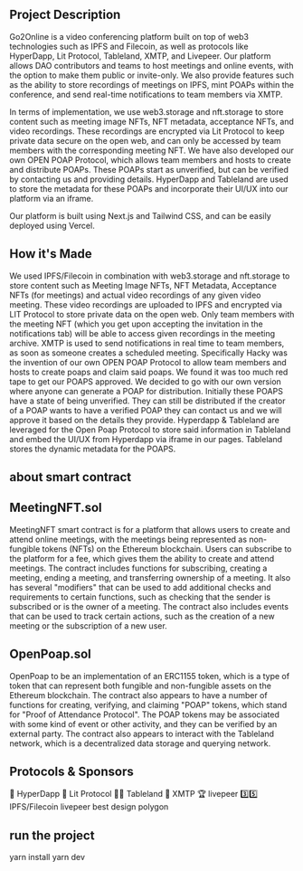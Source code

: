 ## Project Description 
Go2Online is a video conferencing platform built on top of web3 technologies such as IPFS and Filecoin, as well as protocols like HyperDapp, Lit Protocol, Tableland, XMTP, and Livepeer. Our platform allows DAO contributors and teams to host meetings and online events, with the option to make them public or invite-only. We also provide features such as the ability to store recordings of meetings on IPFS, mint POAPs within the conference, and send real-time notifications to team members via XMTP.

In terms of implementation, we use web3.storage and nft.storage to store content such as meeting image NFTs, NFT metadata, acceptance NFTs, and video recordings. These recordings are encrypted via Lit Protocol to keep private data secure on the open web, and can only be accessed by team members with the corresponding meeting NFT. We have also developed our own OPEN POAP Protocol, which allows team members and hosts to create and distribute POAPs. These POAPs start as unverified, but can be verified by contacting us and providing details. HyperDapp and Tableland are used to store the metadata for these POAPs and incorporate their UI/UX into our platform via an iframe.

Our platform is built using Next.js and Tailwind CSS, and can be easily deployed using Vercel.

## How it's Made
We used IPFS/Filecoin in combination with web3.storage and nft.storage to store content such as Meeting Image NFTs, NFT Metadata, Acceptance NFTs (for meetings) and actual video recordings of any given video meeting. These video recordings are uploaded to IPFS and encrypted via LIT Protocol to store private data on the open web. Only team members with the meeting NFT (which you get upon accepting the invitation in the notifications tab) will be able to access given recordings in the meeting archive. XMTP is used to send notifications in real time to team members, as soon as someone creates a scheduled meeting. Specifically Hacky was the invention of our own OPEN POAP Protocol to allow team members and hosts to create poaps and claim said poaps. We found it was too much red tape to get our POAPS approved. We decided to go with our own version where anyone can generate a POAP for distribution. Initially these POAPS have a state of being unverified. They can still be distributed if the creator of a POAP wants to have a verified POAP they can contact us and we will approve it based on the details they provide. Hyperdapp & Tableland are leveraged for the Open Poap Protocol to store said information in Tableland and embed the UI/UX from Hyperdapp via iframe in our pages. Tableland stores the dynamic metadata for the POAPS.

## about smart contract 

## MeetingNFT.sol 
 MeetingNFT smart contract is for a platform that allows users to create and attend online meetings, with the meetings being represented as non-fungible tokens (NFTs) on the Ethereum blockchain. Users can subscribe to the platform for a fee, which gives them the ability to create and attend meetings. The contract includes functions for subscribing, creating a meeting, ending a meeting, and transferring ownership of a meeting. It also has several "modifiers" that can be used to add additional checks and requirements to certain functions, such as checking that the sender is subscribed or is the owner of a meeting. The contract also includes events that can be used to track certain actions, such as the creation of a new meeting or the subscription of a new user.
##  OpenPoap.sol
 OpenPoap to be an implementation of an ERC1155 token, which is a type of token that can represent both fungible and non-fungible assets on the Ethereum blockchain. The contract also appears to have a number of functions for creating, verifying, and claiming "POAP" tokens, which stand for "Proof of Attendance Protocol". The POAP tokens may be associated with some kind of event or other activity, and they can be verified by an external party. The contract also appears to interact with the Tableland network, which is a decentralized data storage and querying network.

## Protocols & Sponsors
🚀 HyperDapp 
🥷 Lit Protocol 
🏊‍♂️ Tableland 
🥈 XMTP 
🏆 livepeer 
3️⃣5️⃣ IPFS/Filecoin 
livepeer best design 
polygon

## run the project 
yarn install
yarn dev


